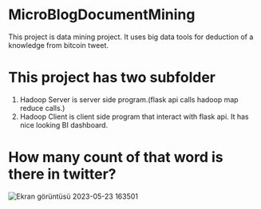 # MicroBlogDocumentMining
This project is data mining project. It uses big data tools for deduction of a knowledge from bitcoin tweet.  
# This project has two subfolder
1. Hadoop Server is server side program.(flask api calls hadoop map reduce calls.)
2. Hadoop Client is client side program that interact with flask api. It has nice looking BI dashboard. 

# How many count of that word is there in twitter?
![Ekran görüntüsü 2023-05-23 163501](https://github.com/user-attachments/assets/b9e2811e-f062-43a9-8daf-26659cd3680d)
